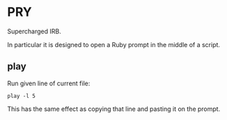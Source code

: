 # PRY

Supercharged IRB.

In particular it is designed to open a Ruby prompt in the middle of a script.

## play

Run given line of current file:

    play -l 5

This has the same effect as copying that line and pasting it on the prompt.
